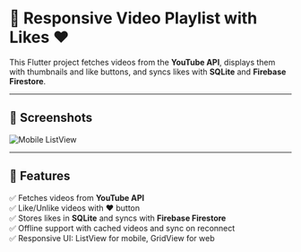 # 🎥 Responsive Video Playlist with Likes ❤️

This Flutter project fetches videos from the **YouTube API**, displays them with thumbnails and like buttons, and syncs likes with **SQLite** and **Firebase Firestore**.

---

## 📸 Screenshots

![Mobile ListView](https://via.placeholder.com/300x600?text=Mobile+ListView)  

---

## 🚀 Features

✅ Fetches videos from **YouTube API**  
✅ Like/Unlike videos with ❤️ button  
✅ Stores likes in **SQLite** and syncs with **Firebase Firestore**  
✅ Offline support with cached videos and sync on reconnect  
✅ Responsive UI: ListView for mobile, GridView for web  
